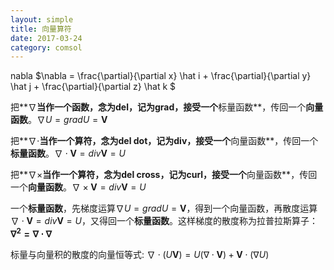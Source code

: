 ```yaml
---
layout: simple
title: 向量算符
date: 2017-03-24
category: comsol
---
```

<script type="text/x-mathjax-config">MathJax.Hub.Config({tex2jax: {inlineMath:[['$','$']]}});</script>
<script type="text/javascript" src="http://cdn.mathjax.org/mathjax/latest/MathJax.js?config=TeX-AMS-MML_HTMLorMML"></script>

nabla $\nabla = \frac{\partial}{\partial x} \hat i + \frac{\partial}{\partial y} \hat j + \frac{\partial}{\partial z} \hat k $

把**$\nabla$**当作一个函数，念为del，记为grad，接受一个**标量函数**，传回一个**向量函数**。$\nabla U = grad U = \mathbf V$

把**$\nabla \cdot$**当作一个算符，念为del dot，记为div，接受一个**向量函数**，传回一个**标量函数**。$\nabla  \cdot \mathbf V= div \mathbf V = U$

把**$\nabla \times$**当作一个算符，念为del cross，记为curl，接受一个**向量函数**，传回一个**向量函数**。$\nabla  \times \mathbf V= div \mathbf V = U$

一个**标量函数**，先梯度运算$\nabla U = grad U = \mathbf V$，得到一个向量函数，再散度运算$\nabla  \cdot \mathbf V= div \mathbf V = U$，又得回一个**标量函数**。这样梯度的散度称为拉普拉斯算子：
**$\nabla ^2 = \nabla \cdot \nabla$**

标量与向量积的散度的向量恒等式:
$\nabla \cdot (U \mathbf V) = U (\nabla \cdot \mathbf V) + \mathbf V \cdot (\nabla U)$